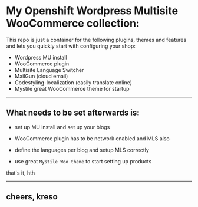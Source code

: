 # My Openshift Wordpress Multisite WooCommerce collection:

This repo is just a container for the following plugins, themes and features and lets you quickly start with configuring your shop:

* Wordpress MU install
* WooCommerce plugin
* Multisite Language Switcher
* MailGun (cloud email)
* Codestyling-localization (easily translate online)
* Mystile great WooCommerce theme for startup


- - -

## What needs to be set afterwards is:

- set up MU install and set up your blogs

- WooCommerce plugin has to be network enabled and MLS also

- define the languages per blog and setup MLS correctly

- use great `Mystile Woo theme` to start setting up products

that's it, hth

----
cheers, kreso
----